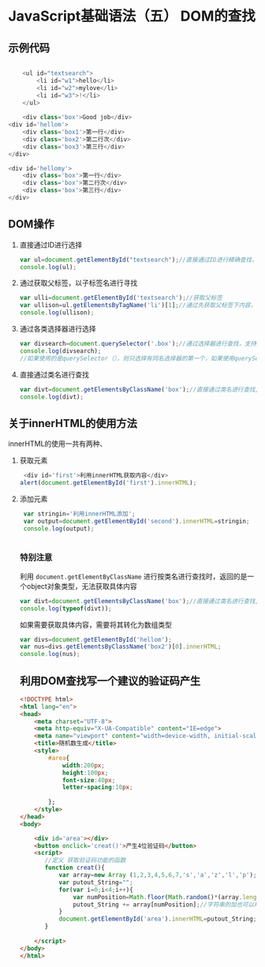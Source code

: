# JavaScript基础语法（五） DOM的查找

## 示例代码

```javascript

    <ul id="textsearch">
        <li id="w1">hello</li>
        <li id="w2">mylove</li>
        <li id="w3">!</li>
    </ul>
       
    <div class='box'>Good job</div>
<div id='hellom'>
    <div class='box1'>第一行</div>
    <div class='box2'>第二行次</div>
    <div class='box3'>第三行</div> 
</div>

<div id='hellomy'>
    <div class='box'>第一行</div>
    <div class='box'>第二行次</div>
    <div class='box'>第三行</div> 
</div>
```

 ## DOM操作

1. 直接通过ID进行选择

   ```javascript
   var ul=document.getElementById("textsearch");//直接通过ID进行精确查找，效率最高
   console.log(ul);
   ```

2. 通过获取父标签，以子标签名进行寻找

   ```javascript
   var ulli=document.getElementById('textsearch');//获取父标签
   var ullison=ul.getElementsByTagName('li')[1];//通过先获取父标签下内容，再通过子标签名进行搜索，如果子标签有多个，可在后面加上下标
   console.log(ullison);
   ```

3. 通过各类选择器进行选择

   ```javascript
   var divsearch=document.querySelector('.box');//通过选择器进行查找，支持所有类型的选择器
   console.log(divsearch);
   //如果使用的是querySelector（），则只选择有同名选择器的第一个，如果使用querySelecorAll（）则是选所有，但是如果想选出第几个，可加下标
   ```

4. 直接通过类名进行查找

   ```javascript
   var divt=document.getElementsByClassName('box');//直接通过类名进行查找,可以选出所有
   console.log(divt);
   ```

## 关于innerHTML的使用方法

innerHTML的使用一共有两种、

1. 获取元素

   ```javascript
    <div id='first'>利用innerHTML获取内容</div>
   alert(document.getElementById('first').innerHTML);
   ```

2. 添加元素

   ```javascript
    var stringin='利用innerHTML添加';
    var output=document.getElementById('second').innerHTML=stringin;
    console.log(output);
    
   ```

   ### 特别注意

   利用 ` document.getElementByClassName ` 进行按类名进行查找时，返回的是一个object对象类型，无法获取具体内容

   ```javascript
   var divt=document.getElementsByClassName('box');//直接通过类名进行查找,可以选出所有
   console.log(typeof(divt));
   ```

   如果需要获取具体内容，需要将其转化为数组类型

   ```javascript
   var divs=document.getElementById('hellom');
   var nus=divs.getElementsByClassName('box2')[0].innerHTML;
   console.log(nus);
   ```

   ## 利用DOM查找写一个建议的验证码产生

   ```html
   <!DOCTYPE html>
   <html lang="en">
   <head>
       <meta charset="UTF-8">
       <meta http-equiv="X-UA-Compatible" content="IE=edge">
       <meta name="viewport" content="width=device-width, initial-scale=1.0">
       <title>随机数生成</title>
       <style>
           #area{
               width:200px;
               height:100px;
               font-size:40px;
               letter-spacing:10px;
               
           };
       </style>
   </head>
   <body>
   
       <div id='area'></div>
       <button onclick='creat()'>产生4位验证码</button>
       <script>
          //定义 获取验证码功能的函数
          function creat(){
              var array=new Array (1,2,3,4,5,6,7,'s','a','z','l','p');
              var putout_String="";
              for(var i=0;i<4;i++){
                  var numPosition=Math.floor(Math.random()*(array.length-1));
                  putout_String += array[numPosition];//字符串的加也可以用+=运算符
              }
              document.getElementById('area').innerHTML=putout_String;//利用innerHTML的添加功能
          }
           
       </script>
   </body>
   </html>
   ```

   

   

   

   

   